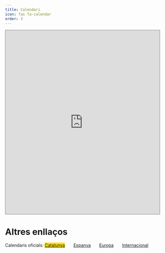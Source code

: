 ```yaml
---
title: Calendari
icon: fas fa-calendar
order: 3
---
```


<iframe src="https://calendar.google.com/calendar/embed?height=600&wkst=1&ctz=Europe%2FMadrid&bgcolor=%23ffffff&showPrint=0&showTabs=0&showTz=0&title&showTitle=0&src=NDQyZWM0YzU2NmI4ZGE5MzNmM2M3NjBhMDk4Y2ExNTY0NzkxYzlkYTI3MTc0ZWMwM2NhMGMyOTU3M2Y3ODY0ZEBncm91cC5jYWxlbmRhci5nb29nbGUuY29t&src=OGIxYzc2YTgyMWJlMzBmMTdhODAxMGFhYjhiNDEwYmU5NTMyNjNkYTk3ZWRjMWYyMWUwZGM3Nzg1MDk3NTdjMkBncm91cC5jYWxlbmRhci5nb29nbGUuY29t&src=OGVmNmUzYjRkMTc5MjE4ODZjMWRiZDM4YTdiMGYxMzQyZmM2N2I2Njk5MWQ1ZmVjOWY3OTg3MjMwYzc5MmEyOUBncm91cC5jYWxlbmRhci5nb29nbGUuY29t&color=%23AD1457&color=%234285F4&color=%23000000" style="border:solid 1px #777" width="100%" height="600" frameborder="0" scrolling="no"></iframe>

# Altres enllaços

<div style="">
Calendaris oficials: <a class="btnm" href="/#on-som?" style="background-color:#fcde02;">Catalunya</a><a class="btnm" href="/#horaris" style="margin-left:2em;" style="background-color:#ad1519;">Espanya</a><a class="btnm" href="/#faq" style="margin-left:2em;" style="background-color:#385af8;">Europa</a><a class="btnm" href="/contacte" style="margin-left:2em;" style="background-color:#182d70;">Internacional</a>
</div>